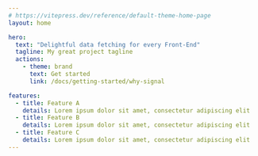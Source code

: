 ```yaml
---
# https://vitepress.dev/reference/default-theme-home-page
layout: home

hero:
  text: "Delightful data fetching for every Front-End"
  tagline: My great project tagline
  actions:
    - theme: brand
      text: Get started
      link: /docs/getting-started/why-signal

features:
  - title: Feature A
    details: Lorem ipsum dolor sit amet, consectetur adipiscing elit
  - title: Feature B
    details: Lorem ipsum dolor sit amet, consectetur adipiscing elit
  - title: Feature C
    details: Lorem ipsum dolor sit amet, consectetur adipiscing elit
---
```


